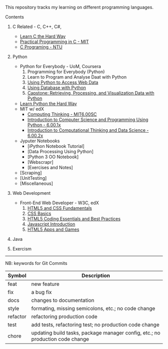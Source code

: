 This repository tracks my learning on different programming languages.

Contents

1. C Related - C, C++, C#, 

    + [Learn C the Hard Way](./C_C++/CHardWay/README.md)
    + [Practical Programming in C - MIT](./C_C++/MIT6.087/README.md)
    + [C Programing - NTU](./C_C++/NTU-CProg/README.md)

2. Python

    + Python for Everybody - UoM, Coursera
        1.  Programming for Everybody (Python)
        2.  Learn to Program and Analyse Daat with Python
        3.  [Using Python to Access Web Data](./Python/UoM/3-UsingPythonToAccessWebData/README.md)
        4.  [Using Database with Python](./Python/UoM/4.Database/README.md)
        5.  [Capstone: Retrieving, Processing, and Visualization Data with Python](./Python/MoU/5.Capstone/README.md)
    + [Learn Python the Hard Way](./Python/PythonHardway/README.md)
    + MIT w/ edX
        + [Computing Thinking - MIT6.00SC](./Python/MIT-CompThinking/MIT6.00SC/README.md)
        + [Introduction to Computer Science and Programming Using Python - 6.00.1x](./Python/MIT-CompThinking/MIT600.1x/README.md)
        + [Introduction to Computational Thinking and Data Science - 6.00.2x](./Python/MIT-CompThinking/MIT600.2x/README.md)
    + Jyputer Notebooks
        + [iPython Notebook Tutorial]
        + [Data Processing Using Python]
        + [Python 3 OO Notebook]
        + [Webscrapr]
        + [Exercises and Notes]
    + [Scraping]
    + [UnitTesting]
    + [Miscellaneous]


3. Web Development

    + Front-End Web Developer - W3C, edX
        1.  [HTML5 and CSS Fundamentals](./WebDev/Frontend-W3C/1.HTML5CSS/README.md)
        2.  [CSS Basics](./WebDev/Frontend-W3C/2.CSSBasics/README.md)
        3.  [HTML5 Coding Essentials and Best Practices]((./WebDev/Frontend-W3C/3.HTML5/README.md))
        4.  [Javascript Introduction](./WebDev/Frontend-W3C/4.JSIntro/README.md)
        5.  [HTML5 Apps and Games](./WebDev/Frontend-W3C/5.HTML5App/README.md)

4. Java


5. Exercism




------------------------------------

NB: keywords for Git Commits

| Symbol   | Description |
|----------|-------------|
| feat     | new feature |
| fix      | a bug fix |
| docs     | changes to documentation |
| style    | formating, missing semicolons, etc.; no code change |
| refactor | refactoring production code |
| test     | add tests, refactoring test; no production code change |
| chore    | updating build tasks, package manager config, etc.; no production code change |


